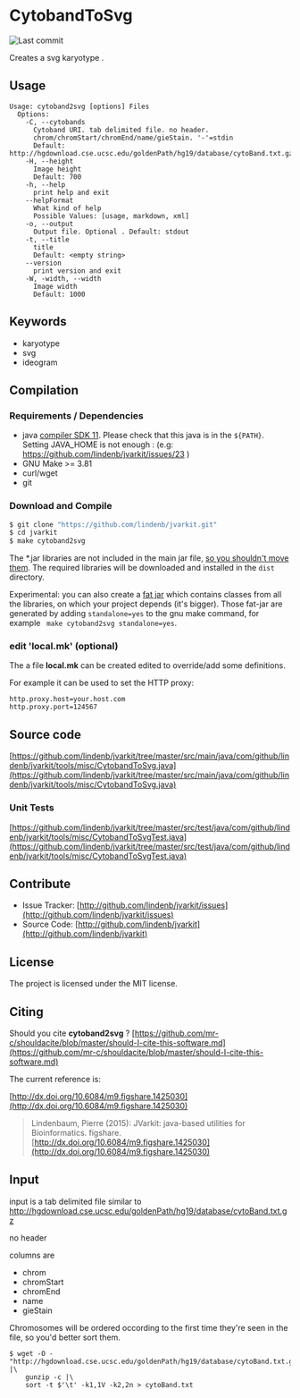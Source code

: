 # CytobandToSvg

![Last commit](https://img.shields.io/github/last-commit/lindenb/jvarkit.png)

Creates a svg karyotype .


## Usage

```
Usage: cytoband2svg [options] Files
  Options:
    -C, --cytobands
      Cytoband URI. tab delimited file. no header. 
      chrom/chromStart/chromEnd/name/gieStain. '-'=stdin
      Default: http://hgdownload.cse.ucsc.edu/goldenPath/hg19/database/cytoBand.txt.gz
    -H, --height
      Image height
      Default: 700
    -h, --help
      print help and exit
    --helpFormat
      What kind of help
      Possible Values: [usage, markdown, xml]
    -o, --output
      Output file. Optional . Default: stdout
    -t, --title
      title
      Default: <empty string>
    --version
      print version and exit
    -W, -width, --width
      Image width
      Default: 1000

```


## Keywords

 * karyotype
 * svg
 * ideogram


## Compilation

### Requirements / Dependencies

* java [compiler SDK 11](https://jdk.java.net/11/). Please check that this java is in the `${PATH}`. Setting JAVA_HOME is not enough : (e.g: https://github.com/lindenb/jvarkit/issues/23 )
* GNU Make >= 3.81
* curl/wget
* git


### Download and Compile

```bash
$ git clone "https://github.com/lindenb/jvarkit.git"
$ cd jvarkit
$ make cytoband2svg
```

The *.jar libraries are not included in the main jar file, [so you shouldn't move them](https://github.com/lindenb/jvarkit/issues/15#issuecomment-140099011 ).
The required libraries will be downloaded and installed in the `dist` directory.

Experimental: you can also create a [fat jar](https://stackoverflow.com/questions/19150811/) which contains classes from all the libraries, on which your project depends (it's bigger). Those fat-jar are generated by adding `standalone=yes` to the gnu make command, for example ` make cytoband2svg standalone=yes`.

### edit 'local.mk' (optional)

The a file **local.mk** can be created edited to override/add some definitions.

For example it can be used to set the HTTP proxy:

```
http.proxy.host=your.host.com
http.proxy.port=124567
```
## Source code 

[https://github.com/lindenb/jvarkit/tree/master/src/main/java/com/github/lindenb/jvarkit/tools/misc/CytobandToSvg.java](https://github.com/lindenb/jvarkit/tree/master/src/main/java/com/github/lindenb/jvarkit/tools/misc/CytobandToSvg.java)

### Unit Tests

[https://github.com/lindenb/jvarkit/tree/master/src/test/java/com/github/lindenb/jvarkit/tools/misc/CytobandToSvgTest.java](https://github.com/lindenb/jvarkit/tree/master/src/test/java/com/github/lindenb/jvarkit/tools/misc/CytobandToSvgTest.java)


## Contribute

- Issue Tracker: [http://github.com/lindenb/jvarkit/issues](http://github.com/lindenb/jvarkit/issues)
- Source Code: [http://github.com/lindenb/jvarkit](http://github.com/lindenb/jvarkit)

## License

The project is licensed under the MIT license.

## Citing

Should you cite **cytoband2svg** ? [https://github.com/mr-c/shouldacite/blob/master/should-I-cite-this-software.md](https://github.com/mr-c/shouldacite/blob/master/should-I-cite-this-software.md)

The current reference is:

[http://dx.doi.org/10.6084/m9.figshare.1425030](http://dx.doi.org/10.6084/m9.figshare.1425030)

> Lindenbaum, Pierre (2015): JVarkit: java-based utilities for Bioinformatics. figshare.
> [http://dx.doi.org/10.6084/m9.figshare.1425030](http://dx.doi.org/10.6084/m9.figshare.1425030)


## Input

input is a tab delimited file similar to http://hgdownload.cse.ucsc.edu/goldenPath/hg19/database/cytoBand.txt.gz

no header

columns are

* chrom
* chromStart
* chromEnd
* name
* gieStain

Chromosomes will be ordered occording to the first time they're seen in the file, so you'd better sort them.

```
$ wget -O - "http://hgdownload.cse.ucsc.edu/goldenPath/hg19/database/cytoBand.txt.gz" |\
	gunzip -c |\
	sort -t $'\t' -k1,1V -k2,2n > cytoBand.txt
```


